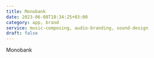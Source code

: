 ```yaml
---
title: Monobank
date: 2023-06-08T18:34:25+03:00
category: app, brand
service: music-composing, audio-branding, sound-design
draft: false
---
```


Monobank
